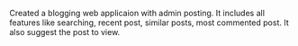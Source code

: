 Created a blogging web applicaion with admin posting.
It includes all features like searching, recent post, similar posts, most commented post.
It also suggest the post to view.
